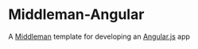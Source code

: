 # Middleman-Angular

A [Middleman](http://middlemanapp.com) template for developing an [Angular.js](http://angularjs.org) app
